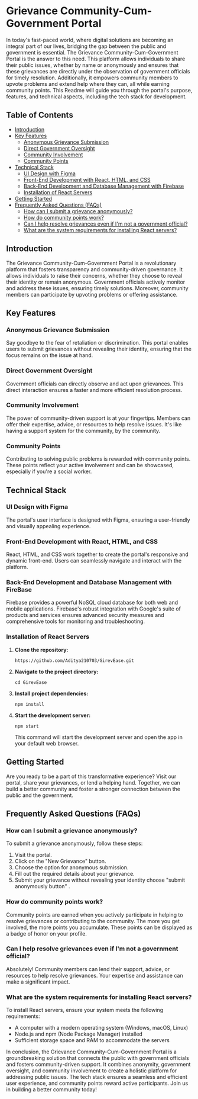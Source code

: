 
# Grievance Community-Cum-Government Portal

In today's fast-paced world, where digital solutions are becoming an integral part of our lives, bridging the gap between the public and government is essential. The Grievance Community-Cum-Government Portal is the answer to this need. This platform allows individuals to share their public issues, whether by name or anonymously and ensures that these grievances are directly under the observation of government officials for timely resolution. Additionally, it empowers community members to upvote problems and extend help where they can, all while earning community points. This Readme will guide you through the portal's purpose, features, and technical aspects, including the tech stack for development.

## Table of Contents
- [Introduction](#introduction)
- [Key Features](#key-features)
    - [Anonymous Grievance Submission](#anonymous-grievance-submission)
    - [Direct Government Oversight](#direct-government-oversight)
    - [Community Involvement](#community-involvement)
    - [Community Points](#community-points)
- [Technical Stack](#technical-stack)
    - [UI Design with Figma](#ui-design-with-figma)
    - [Front-End Development with React, HTML, and CSS](#front-end-development-with-react-html-and-css)
    - [Back-End Development and Database Management with Firebase](#back-end-development-and-database-management-with-firebase)
    - [Installation of React Servers](#installation-of-react-servers)
- [Getting Started](#getting-started)
- [Frequently Asked Questions (FAQs)](#frequently-asked-questions-faqs)
    - [How can I submit a grievance anonymously?](#how-can-i-submit-a-grievance-anonymously)
    - [How do community points work?](#how-do-community-points-work)
    - [Can I help resolve grievances even if I'm not a government official?](#can-i-help-resolve-grievances-even-if-im-not-a-government-official)
    - [What are the system requirements for installing React servers?](#what-are-the-system-requirements-for-installing-react-servers)

## Introduction
The Grievance Community-Cum-Government Portal is a revolutionary platform that fosters transparency and community-driven governance. It allows individuals to raise their concerns, whether they choose to reveal their identity or remain anonymous. Government officials actively monitor and address these issues, ensuring timely solutions. Moreover, community members can participate by upvoting problems or offering assistance.

## Key Features

### Anonymous Grievance Submission
Say goodbye to the fear of retaliation or discrimination. This portal enables users to submit grievances without revealing their identity, ensuring that the focus remains on the issue at hand.

### Direct Government Oversight
Government officials can directly observe and act upon grievances. This direct interaction ensures a faster and more efficient resolution process.

### Community Involvement
The power of community-driven support is at your fingertips. Members can offer their expertise, advice, or resources to help resolve issues. It's like having a support system for the community, by the community.

### Community Points
Contributing to solving public problems is rewarded with community points. These points reflect your active involvement and can be showcased, especially if you're a social worker.

## Technical Stack

### UI Design with Figma
The portal's user interface is designed with Figma, ensuring a user-friendly and visually appealing experience.

### Front-End Development with React, HTML, and CSS
React, HTML, and CSS work together to create the portal's responsive and dynamic front-end. Users can seamlessly navigate and interact with the platform.

### Back-End Development and Database Management with FireBase
Firebase provides a powerful NoSQL cloud database for both web and mobile applications.
Firebase's robust integration with Google's suite of products and services ensures advanced security measures and comprehensive tools for monitoring and troubleshooting.

### Installation of React Servers
1. **Clone the repository:**
   ```
   https://github.com/Aditya210703/GirevEase.git
   ```
2. **Navigate to the project directory:**
   ```
   cd GirevEase
   ```
3. **Install project dependencies:**
   ```
   npm install
   ```
4. **Start the development server:**
   ```
   npm start
   ```
   This command will start the development server and open the app in your default web browser.

## Getting Started
Are you ready to be a part of this transformative experience? Visit our portal, share your grievances, or lend a helping hand. Together, we can build a better community and foster a stronger connection between the public and the government.

## Frequently Asked Questions (FAQs)

### How can I submit a grievance anonymously?
To submit a grievance anonymously, follow these steps:
1. Visit the portal.
2. Click on the "New Grievance" button.
3. Choose the option for anonymous submission.
4. Fill out the required details about your grievance.
5. Submit your grievance without revealing your identity choose "submit anonymously button" .

### How do community points work?
Community points are earned when you actively participate in helping to resolve grievances or contributing to the community. The more you get involved, the more points you accumulate. These points can be displayed as a badge of honor on your profile.

### Can I help resolve grievances even if I'm not a government official?
Absolutely! Community members can lend their support, advice, or resources to help resolve grievances. Your expertise and assistance can make a significant impact.

### What are the system requirements for installing React servers?
To install React servers, ensure your system meets the following requirements:
- A computer with a modern operating system (Windows, macOS, Linux)
- Node.js and npm (Node Package Manager) installed
- Sufficient storage space and RAM to accommodate the servers

In conclusion, the Grievance Community-Cum-Government Portal is a groundbreaking solution that connects the public with government officials and fosters community-driven support. It combines anonymity, government oversight, and community involvement to create a holistic platform for addressing public issues. The tech stack ensures a seamless and efficient user experience, and community points reward active participants. Join us in building a better community today!
